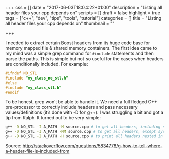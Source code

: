 +++
css = []
date = "2017-06-03T18:04:22+01:00"
description = "Listing all header files your cpp depends on"
scripts = []
draft = false
highlight = true
tags = ["c++", "dev", "tips", "tools", "tutorial"]
categories = []
title = "Listing all header files your cpp depends on"
thumbnail = ""

+++

I needed to extract certain Boost headers from its huge code base for memory mapped file & shared memory containers. The first idea came to my mind was a simple grep command for `#include` statements and then parse the paths. This is simple but not so useful for the cases when headers are conditionally included. For example:

```c++
#ifndef NO_STL
#include "my_class_no_stl.h"
#else
#include "my_class_stl.h"
#endif
```

To be honest, grep won’t be able to handle it. We need a full fledged C++ pre-processor to correctly include headers and pass necessary values/definitions (it’s done with -D for g++). I was struggling a bit and got a tip from Ralph. It turned out to be very simple:

```bash
g++ -D NO_STL -I A_PATH -M source.cpp # to get all headers, including system headers
g++ -D NO_STL -I A_PATH -MM source.cpp # to get all headers, except system headers
g++ -D NO_STL -I A_PATH -H source.cpp # to print all headers nested in as a tree
```

Source: http://stackoverflow.com/questions/5834778/g-how-to-tell-where-a-header-file-is-included-from
